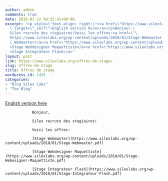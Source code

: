 ```yaml
---
author: admin
comments: true
date: 2010-01-22 08:55:41+00:00
excerpt: "<p style=\"text-align: right;\"><a href=\"https://www.silexlabs.org/en/2010/01/offres-de-stage/\"\
  \ target=\"_self\">English version here</a></p>Bonjour,\
  Silex recrute des stagiaires!Voici les offres:<a href=\"\
  https://www.silexlabs.org/wp-content/uploads/2010/01/Stage-Webmaster.pdf\">Stage\
  \ Webmaster</a><a href=\"https://www.silexlabs.org/wp-content/uploads/2010/01/Stage-Webesigner-Maquettiste.pdf\"\
  >Stage Webdesigner Maquettiste</a><a href=\"https://www.silexlabs.org/wp-content/uploads/2010/01/Stage-Integrateur-Flash.pdf\"\
  >Stage Integrateur Flash</a>"
layout: post
link: https://www.silexlabs.org/offres-de-stage/
slug: offres-de-stage
title: Offres de stage
wordpress_id: 1425
categories:
- "Blog Silex Labs"
- "The Blog"
---
```


[English version here](https://www.silexlabs.org/en/2010/01/offres-de-stage/)



				Bonjour,

				Silex recrute des stagiaires!

				Voici les offres:

				[Stage Webmaster](https://www.silexlabs.org/wp-content/uploads/2010/01/Stage-Webmaster.pdf)

				[Stage Webdesigner Maquettiste](https://www.silexlabs.org/wp-content/uploads/2010/01/Stage-Webesigner-Maquettiste.pdf)

				[Stage Integrateur Flash](https://www.silexlabs.org/wp-content/uploads/2010/01/Stage-Integrateur-Flash.pdf)
